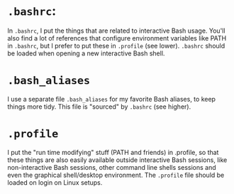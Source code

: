 # `.bashrc`:
In `.bashrc`, I put the things that are related to interactive Bash usage. You'll also find a lot of references that configure environment variables like PATH in `.bashrc`, but I prefer to put these in `.profile` (see lower). `.bashrc` should be loaded when opening a new interactive Bash shell.

# `.bash_aliases`
I use a separate file `.bash_aliases` for my favorite Bash aliases, to keep things more tidy. This file is "sourced" by `.bashrc` (see higher).

# `.profile`
I put the "run time modifying" stuff (PATH and friends) in .profile, so that these things are also easily available outside interactive Bash sessions, like non-interactive Bash sessions, other command line shells sessions and even the graphical shell/desktop environment. The `.profile` file should be loaded on login on Linux setups.

